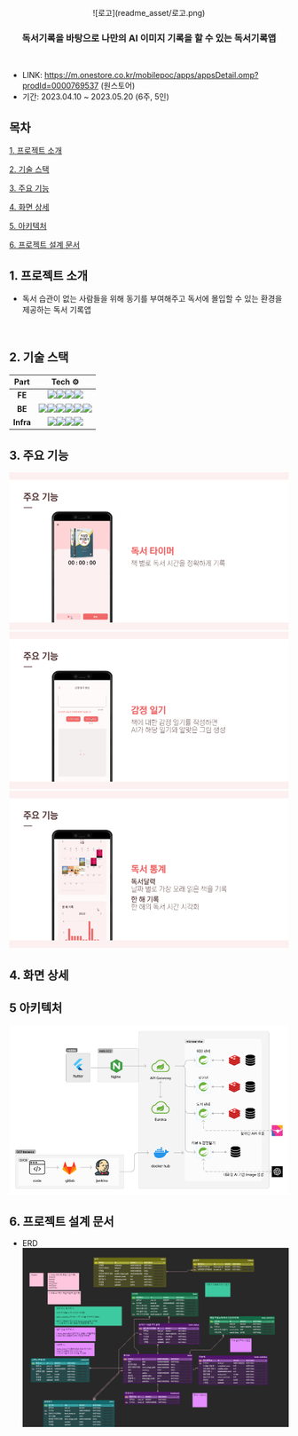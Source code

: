 <div align="center">
<br />
![로고](readme_asset/로고.png)
    <h3></h3>
    <h3> 독서기록을 바탕으로 나만의 AI 이미지 기록을 할 수 있는 독서기록앱 </h3>
    <p align="center">
<br />
</div>


- LINK: https://m.onestore.co.kr/mobilepoc/apps/appsDetail.omp?prodId=0000769537 (원스토어)
- 기간: 2023.04.10 ~ 2023.05.20 (6주, 5인)


## 목차

[1. 프로젝트 소개](#1-프로젝트-소개)

[2. 기술 스택](#2-기술-스택)

[3. 주요 기능](#3-주요기능)

[4. 화면 상세](#-화면-상세)

[5. 아키텍처](#5-아키텍처)

[6. 프로젝트 설계 문서](#6-프로젝트-설계-문서)

## 1. 프로젝트 소개
- 독서 습관이 없는 사람들을 위해 동기를 부여해주고 독서에 몰입할 수 있는 환경을 제공하는 독서 기록앱
<br>

## 2. 기술 스택

|      Part      |                            Tech ⚙                            |
| :------------: | :----------------------------------------------------------: |
|   **FE**    | <img src="https://img.shields.io/badge/flutter-02569B?style=for-the-badge&logo=flutter&logoColor=white"><img src="https://img.shields.io/badge/dart-0175C2?style=for-the-badge&logo=dart&logoColor=white"><img src="https://img.shields.io/badge/html5-E34F26?style=for-the-badge&logo=html5&logoColor=white"><img src="https://img.shields.io/badge/css3-1572B6?style=for-the-badge&logo=css3&logoColor=white"> |
|    **BE**    | <img src="https://img.shields.io/badge/springboot-6DB33F?style=for-the-badge&logo=spring&logoColor=white"><img src="https://img.shields.io/badge/MYSQL-003545?style=for-the-badge&logo=MYSQL&logoColor=white"><img src="https://img.shields.io/badge/gradle-02303A?style=for-the-badge&logo=gradle&logoColor=white"><img src="https://img.shields.io/badge/Spring DATA JPA-009639?style=for-the-badge&logo=spring&logoColor=white"><img src="https://img.shields.io/badge/Spring Cloud-6DB33F?style=for-the-badge&logo=spring&logoColor=white"><img src="https://img.shields.io/badge/MSA-02303A?style=for-the-badge&logoColor=white">
| **Infra** | <img src="https://img.shields.io/badge/amazon_ec2-FF9900?style=for-the-badge&logo=amazonec2&logoColor=white"><img src="https://img.shields.io/badge/docker-2496ED?style=for-the-badge&logo=docker&logoColor=white"><img src="https://img.shields.io/badge/jenkins-D24939?style=for-the-badge&logo=jenkins&logoColor=white"><img src="https://img.shields.io/badge/nginx-009639?style=for-the-badge&logo=nginx&logoColor=white"> |


## 3. 주요 기능
![timer](readme_asset/timer.png)
![diary](readme_asset/diary.png)
![statistics](readme_asset/statistics.png)

## 4. 화면 상세

## 5 아키텍처
![아키텍처](readme_asset/아키텍처.png)

## 6. 프로젝트 설계 문서
- ERD
![erd](readme_asset/erd.png)
